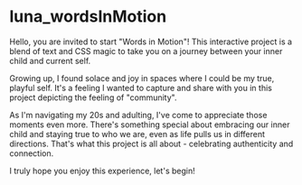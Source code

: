 # luna_wordsInMotion
Hello, you are invited to start "Words in Motion"! This interactive project is a blend of text and CSS magic to take you on a journey between your inner child and current self. 

Growing up, I found solace and joy in spaces where I could be my true, playful self. It's a feeling I wanted to capture and share with you in this project depicting the feeling of "community".

As I'm navigating my 20s and adulting, I've come to appreciate those moments even more. There's something special about embracing our inner child and staying true to who we are, even as life pulls us in different directions. That's what this project is all about - celebrating authenticity and connection.

I truly hope you enjoy this experience, let's begin!